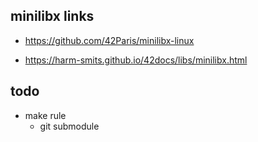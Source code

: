 
## minilibx links

- https://github.com/42Paris/minilibx-linux

- https://harm-smits.github.io/42docs/libs/minilibx.html

## todo 

- make rule 
  - git submodule
